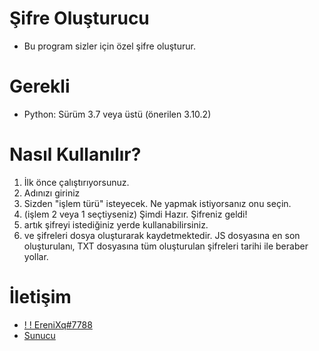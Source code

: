 # Şifre Oluşturucu

- Bu program sizler için özel şifre oluşturur.

# Gerekli

- Python: Sürüm 3.7 veya üstü (önerilen 3.10.2)

# Nasıl Kullanılır?

1. İlk önce çalıştırıyorsunuz.
2. Adınızı giriniz
3. Sizden "işlem türü" isteyecek. Ne yapmak istiyorsanız onu seçin.
4. (işlem 2 veya 1 seçtiyseniz) Şimdi Hazır. Şifreniz geldi!
5. artık şifreyi istediğiniz yerde kullanabilirsiniz.
6. ve şifreleri dosya oluşturarak kaydetmektedir. JS dosyasına en son oluşturulanı, TXT dosyasına tüm oluşturulan şifreleri tarihi ile beraber yollar.

# İletişim

- [! ! EreniXq#7788](https://www.discord.com/users/744835491643260988)
- [Sunucu](https://discord.gg/uF8TZY4MaR)
